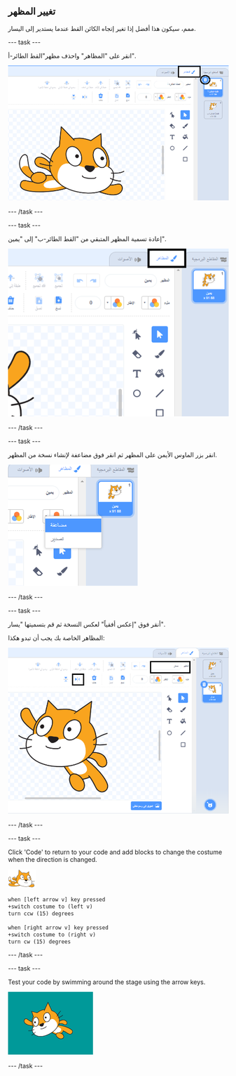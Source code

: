 ## تغيير المظهر

ممم، سيكون هذا أفضل إذا تغير إتجاه الكائن القط عندما يستدير إلى اليسار.

--- task ---

انقر على "المظاهر" واحذف مظهر"القط الطائر-أ".

![costumes tab and delete icon highlighted on costume](images/swim-delete-a.png)

--- /task ---

--- task ---

إعادة تسمية المظهر المتبقي من "القط الطائر-ب" إلى "يمين".

![name right highlighted in costumes tab](images/swim-costume-right.png)

--- /task ---

--- task ---

انقر بزر الماوس الأيمن على المظهر ثم انقر فوق مضاعفة لإنشاء نسخة من المظهر.

![costume menu with duplicate highlighted](images/swim-costume-duplicate.png)

--- /task ---

--- task ---

أنقر فوق "إعكس أفقياً" لعكس النسخة ثم قم بتسميتها "يسار".

المظاهر الخاصة بك يجب أن تبدو هكذا:

![new costume facing left with flip icon and name highlighted](images/swim-costume-left.png)

--- /task ---

--- task ---

Click 'Code' to return to your code and add blocks to change the costume when the direction is changed.

![الكائن السبّاح](images/swimmer-sprite.png)

```blocks3
when [left arrow v] key pressed
+switch costume to (left v)
turn ccw (15) degrees

when [right arrow v] key pressed
+switch costume to (right v)
turn cw (15) degrees
```

--- /task ---

--- task ---

Test your code by swimming around the stage using the arrow keys.

![sprite facing left](images/swim-test-left.png)

--- /task ---
